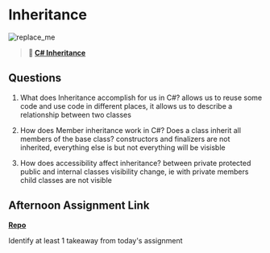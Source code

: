 # Inheritance

![replace_me](https://codeworks.blob.core.windows.net/public/assets/img/illustrations/placeholder.svg)

> **📖 [C# Inheritance](https://codeworksacademy.com/fs-student-guide/resources/wk10/04-Inheritance)**

## Questions

1. What does Inheritance accomplish for us in C#?
allows us to reuse some code and use code in different places, it allows us to describe a relationship between two classes

2. How does Member inheritance work in C#? Does a class inherit all members of the base class?
constructors and finalizers are not inherited, everything else is but not everything will be visisble
3. How does accessibility affect inheritance?
between private protected public and internal classes visibility change, ie with private members child classes are not visible

## Afternoon Assignment Link

**[Repo](https://github.com/daniel-le97/<ASSIGNMENT_REPO>)**

Identify at least 1 takeaway from today's assignment
